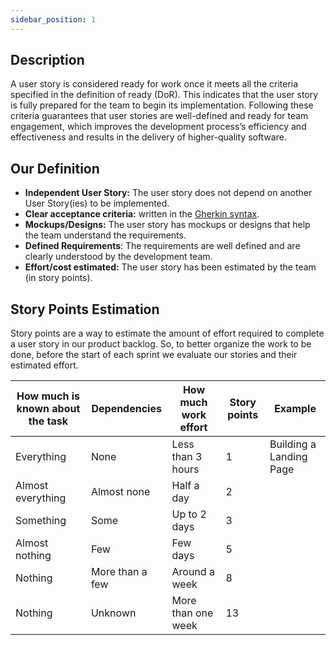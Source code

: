 ```yaml
---
sidebar_position: 1
---
```


## Description

A user story is considered ready for work once it meets all the criteria specified in the definition of ready (DoR). This indicates that the user story is fully prepared for the team to begin its implementation. Following these criteria guarantees that user stories are well-defined and ready for team engagement, which improves the development process’s efficiency and effectiveness and results in the delivery of higher-quality software.

## Our Definition

- **Independent User Story:** The user story does not depend on another User Story(ies) to be implemented.
- **Clear acceptance criteria:** written in the [Gherkin syntax](https://cucumber.io/docs/gherkin/reference/).
- **Mockups/Designs:** The user story has mockups or designs that help the team understand the requirements.
- **Defined Requirements**: The requirements are well defined and are clearly understood by the development team.
- **Effort/cost estimated:** The user story has been estimated by the team (in story points).

## Story Points Estimation

Story points are a way to estimate the amount of effort required to complete a user story in our product backlog.
So, to better organize the work to be done, before the start of each sprint we evaluate our stories and their estimated effort.

| How much is known about the task | Dependencies    | How much work effort | Story points | Example                 |
| -------------------------------- | --------------- | -------------------- | ------------ | --------------------    |
| Everything                       | None            | Less than 3 hours    | 1            | Building a Landing Page |
| Almost everything                | Almost none     | Half a day           | 2            |                         |
| Something                        | Some            | Up to 2 days         | 3            |                         |
| Almost nothing                   | Few             | Few days             | 5            |                         |
| Nothing                          | More than a few | Around a week        | 8            |                         |
| Nothing                          | Unknown         | More than one week   | 13           |                         |
